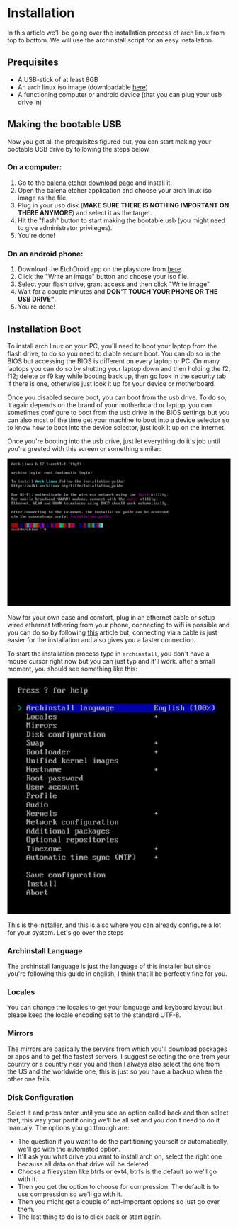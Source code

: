 # Installation
In this article we'll be going over the installation process of arch linux from top to bottom. We will use the 
archinstall script for an easy installation.

## Prequisites
- A USB-stick of at least 8GB
- An arch linux iso image (downloadable [here](https://archlinux.org/download/))
- A functioning computer or android device (that you can plug your usb drive in)

## Making the bootable USB
Now you got all the prequisites figured out, you can start making your bootable USB drive by following the steps below
### On a computer: 
1. Go to the [balena etcher download page](https://etcher.balena.io/#download-etcher) and install it.
2. Open the balena etcher application and choose your arch linux iso image as the file.
3. Plug in your usb disk (**MAKE SURE THERE IS NOTHING IMPORTANT ON THERE ANYMORE**) and select it as the target.
4. Hit the "flash" button to start making the bootable usb (you might need to give administrator privileges).
5. You're done!
### On an android phone:
1. Download the EtchDroid app on the playstore from [here](https://play.google.com/store/apps/details?id=eu.depau.etchdroid&pli=1).
2. Click the "Write an image" button and choose your iso file.
3. Select your flash drive, grant access and then click "Write image"
4. Wait for a couple minutes and **DON'T TOUCH YOUR PHONE OR THE USB DRIVE"**.
5. You're done!

## Installation Boot
To install arch linux on your PC, you'll need to boot your laptop from the flash drive, to do so you need to diable secure boot. You can do so in the BIOS but accessing the BIOS is different on every laptop or PC. On many laptops you can do so by shutting your laptop down and then holding the f2, f12; delete or f9 key while booting back up, then go look in the security tab if there is one, otherwise just look it up for your device or motherboard.

Once you disabled secure boot, you can boot from the usb drive. To do so, it again depends on the brand of your motherboard or laptop, you can sometimes configure to boot from the usb drive in the BIOS settings but you can also most of the time get your machine to boot into a device selector so to know how to boot into the device selector, just look it up on the internet.

Once you're booting into the usb drive, just let everything do it's job until you're greeted with this screen or something similar:

![ISO greeter](/docs/images/iso_greeter.png)

Now for your own ease and comfort, plug in an ethernet cable or setup wired ethernet tethering from your phone, connecting to wifi is possible and you can do so by following [this](/docs/wifi.md) article but, connecting via a cable is just easier for the installation and also gives you a faster connection.

To start the installation process type in ```archinstall```, you don't have a mouse cursor right now but you can just typ and it'll work. after a small moment, you should see something like this:

![archinstaller](/docs/images/archinstall.png)

This is the installer, and this is also where you can already configure a lot for your system. Let's go over the steps

### Archinstall Language
The archinstall language is just the language of this installer but since you're following this guide in english, I think that'll be perfectly fine for you.
### Locales
You can change the locales to get your language and keyboard layout but please keep the locale encoding set to the standard UTF-8.
### Mirrors
The mirrors are basically the servers from which you'll download packages or apps and to get the fastest servers, I suggest selecting the one from your country or a country near you and then I always also select the one from the US and the worldwide one, this is just so you have a backup when the other one fails.
### Disk Configuration
Select it and press enter until you see an option called back and then select that, this way your partitioning we'll be all set and you don't need to do it manualy.
The options you go through are:
- The question if you want to do the partitioning yourself or automatically, we'll go with the automated option.
- It'll ask you what drive you want to install arch on, select the right one because all data on that drive will be deleted.
- Choose a filesystem like btrfs or ext4, btrfs is the default so we'll go with it.
- Then you get the option to choose for compression. The default is to use compression so we'll go with it.
- Then you might get a couple of not-important options so just go over them.
- The last thing to do is to click back or start again.

